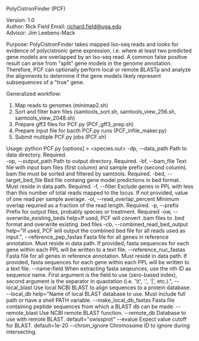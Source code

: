 PolyCistronFinder (PCF)

Version: 1.0  
Author: Rick Field 
Email: richard.field@uga.edu  
Advisor: Jim Leebens-Mack

Purpose: PolyCistronFinder takes mapped Iso-seq reads and looks for evidence of
polycistronic gene expression, i.e. where at least two predicted gene models are 
overlapped by an Iso-seq read. A common false positive result can arise from "split" 
gene models in the genome annotation. Therefore, PCF can optionally perform local 
or remote BLASTp and analyze the alignments to determine if the gene models likely 
represent subsequences of a "true" gene.

Generalized workflow:
1. Map reads to genomes (minimap2.sh)
2. Sort and filter bam files (samtools_sort.sh, samtools_view_256.sh, samtools_view_2048.sh)
3. Prepare gff3 files for PCF.py (PCF_gff3_prep.sh)
4. Prepare input file for bacth PCF.py runs (PCF_infile_maker.py)
5. Submit multiple PCF.py jobs (PCF.sh)

Usage: python PCF.py [options] > <species.out>
-dp,
--data_path			Path to data directory. Required.	
-op,
--output_path			Path to output directory. Required.
-bf, 
--bam_file			Text file with input bam files (first column) and sample prefix (second column). 
				bam file must be sorted and filtered by samtools. Required.
-bed, 
--target_bed_file		Bed file containg gene model predictions in bed format. Must reside in data path. Required.
-f, 
--filter			Exclude genes in PPL with less than this number of total reads mapped to the locus. 
				If not provided, value of one read per sample average.
-ol, 
--read_overlap_percent		Minimum overlap required as a fraction of the read length. Required.
-p, 
--prefix			Prefix for output files, probably species or treatment. Required
-ow, 
--overwrite_existing_beds	help=If used, PCF will convert .bam files to .bed format and overwrite existing .bed files
-cb, 
--combined_read_bed_output	help="If used, PCF will output the combined bed file for all reads used as input.",
--reference_pep_fastas		Fasta file for all genes in reference annotation. Must reside in data path. If provided, 
				fasta sequences for each gene within each PPL will be written to a text file.
--reference_nuc_fastas		Fasta file for all genes in reference annotation. Must reside in data path. If provided, 
				fasta sequences for each gene within each PPL will be written to a text file.
--name-field			When extracting fasta seqeunces, use the nth ID as sequence name. First argument is the field 
				to use (zero-based index), second argument is the separator in quaotation (i.e. '\t', '.', '|', etc.).",
--local_blast			Use local NCBI BLAST to align sequences to a protein database.
--local_db			help="Name of local BLAST database to use. Must include full path or have a shell PATH variable.
--make_local_db_fastas		Fasta file containing peptide sequences from which a BLAST db can be made.
--remote_blast			Use NCBI remote BLAST function.
--remote_db			Database to use with remote BLAST. default="swissprot"
--evalue			Expect value cutoff for BLAST. default=1e-20
--chrom_ignore			Chromosome ID to ignore during intersecting.
